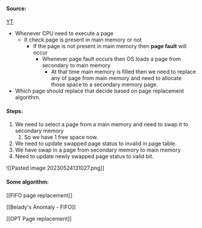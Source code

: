 #### Source:
[YT](https://www.youtube.com/watch?v=bOFDyPKTgXM&list=PLXj4XH7LcRfDrdQuJTHIPmKMpa7eYVaPm&index=61)


* Whenever CPU need to execute a page
	* It check page is present in main memory or not
		* If the page is not present in main memory then **page fault** will occur
			* Whenever page fault occurs then OS loads a page from secondary to main memory
				* At that time main memory is filled then we need to replace any of page from main memory and need to allocate those space to a secondary memory page.
* Which page should replace that decide based on page replacement algorithm.

#### Steps:

1.  We need to select a page from a main memory and need to swap it to secondary memory
	1. So we have 1 free space now.
2. We need to update swapped page status to invalid in page table.
3. We have swap in a page from secondary memory to main memory
4. Need to update newly swapped page status to valid bit.

![[Pasted image 20230524131027.png]]


#### Some algorithm:

[[FIFO page replacement]]

[[Belady's Anomaly - FIFO]]

[[OPT Page replacement]]
